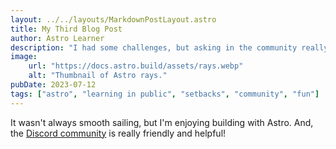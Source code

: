 ```yaml
---
layout: ../../layouts/MarkdownPostLayout.astro
title: My Third Blog Post
author: Astro Learner
description: "I had some challenges, but asking in the community really helped!"
image:
    url: "https://docs.astro.build/assets/rays.webp"
    alt: "Thumbnail of Astro rays."
pubDate: 2023-07-12
tags: ["astro", "learning in public", "setbacks", "community", "fun"]
---
```

It wasn't always smooth sailing, but I'm enjoying building with Astro. And, the [Discord community](https://astro.build/chat) is really friendly and helpful!